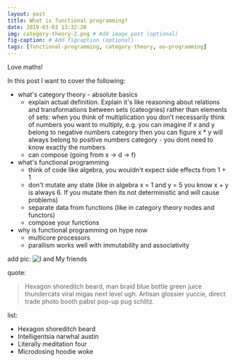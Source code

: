 ```yaml
---
layout: post
title: What is functional programming?
date: 2019-03-03 13:32:20
img: category-theory-2.png # Add image post (optional)
fig-caption: # Add figcaption (optional)
tags: [functional-programming, category-theory, oo-programming]
---
```


Love maths!

In this post I want to cover the following:
- what's category theory - absolute basics
    - explain actual definition. Explain it's like reasoning about relations and transformations between sets (cateogries) 
    rather than elements of sets: when you think of multiplication 
    you don't necessarily think of numbers you want to multiply, e.g. you can imagine if x and y belong to negative numbers category
    then you can figure x * y will always belong to positive numbers category - you dont need to know exactly the numbers 
    - can compose (going from x -> d -> f)
- what's functional programming
    - think of code like algebra, you wouldn't expect side effects from 1 + 1
    - don't mutate any state (like in algebra x = 1 and y = 5 you know x + y is always 6. If you mutate then its not deterministic
    and will cause problems)
    - separate data from functions (like in category theory nodes and functors)
    - compose your functions
- why is functional programming on hype now
    - multicore processors
    - parallism works well with immutability and associativity

add pic:
![I and My friends]({{site.baseurl}}/assets/img/we-in-rest.jpg)

quote:
>Hexagon shoreditch beard, man braid blue bottle green juice thundercats viral migas next level ugh. Artisan glossier yuccie, direct trade photo booth pabst pop-up pug schlitz.

list:
* Hexagon shoreditch beard
* Intelligentsia narwhal austin
* Literally meditation four
* Microdosing hoodie woke
